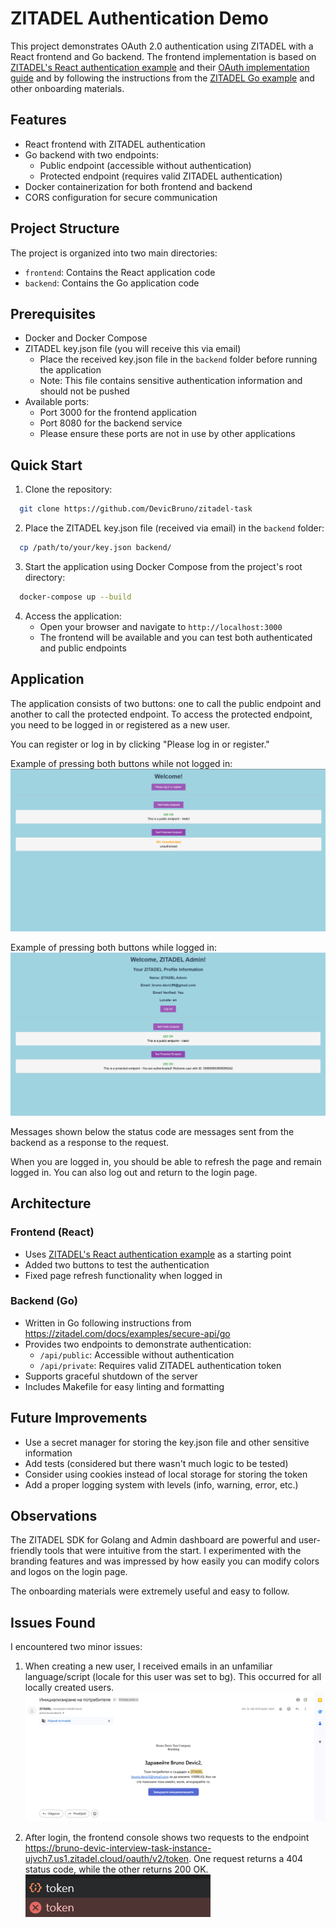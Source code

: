 # ZITADEL Authentication Demo

This project demonstrates OAuth 2.0 authentication using ZITADEL with a React frontend and Go backend. The frontend implementation is based on [ZITADEL's React authentication example](https://github.com/zitadel/react-user-authentication) and their [OAuth implementation guide](https://www.youtube.com/watch?v=5THbQljoPKg) and by following the instructions from the [ZITADEL Go example](https://zitadel.com/docs/examples/secure-api/go) and other onboarding materials.

## Features

- React frontend with ZITADEL authentication
- Go backend with two endpoints:
  - Public endpoint (accessible without authentication)
  - Protected endpoint (requires valid ZITADEL authentication)
- Docker containerization for both frontend and backend
- CORS configuration for secure communication

## Project Structure

The project is organized into two main directories:

- `frontend`: Contains the React application code
- `backend`: Contains the Go application code

## Prerequisites

- Docker and Docker Compose
- ZITADEL key.json file (you will receive this via email)
  - Place the received key.json file in the `backend` folder before running the application
  - Note: This file contains sensitive authentication information and should not be pushed
- Available ports:
  - Port 3000 for the frontend application
  - Port 8080 for the backend service
  - Please ensure these ports are not in use by other applications

## Quick Start

1. Clone the repository:
 ```bash
   git clone https://github.com/DevicBruno/zitadel-task
 ```

2. Place the ZITADEL key.json file (received via email) in the `backend` folder:
 ```bash
   cp /path/to/your/key.json backend/
 ```

3. Start the application using Docker Compose from the project's root directory:
 ```bash
   docker-compose up --build
 ```

4. Access the application:
   - Open your browser and navigate to `http://localhost:3000`
   - The frontend will be available and you can test both authenticated and public endpoints

## Application

The application consists of two buttons: one to call the public endpoint and another to call the protected endpoint. To access the protected endpoint, you need to be logged in or registered as a new user.

You can register or log in by clicking "Please log in or register."

Example of pressing both buttons while not logged in:
![Demo Screenshot](./docs/images/unauthorized-flow.png)

Example of pressing both buttons while logged in:
![Demo Screenshot](./docs/images/authorized-flow.png)

Messages shown below the status code are messages sent from the backend as a response to the request.

When you are logged in, you should be able to refresh the page and remain logged in. You can also log out and return to the login page.

## Architecture

### Frontend (React)
- Uses [ZITADEL's React authentication example](https://github.com/zitadel/react-user-authentication) as a starting point
- Added two buttons to test the authentication
- Fixed page refresh functionality when logged in

### Backend (Go)
- Written in Go following instructions from https://zitadel.com/docs/examples/secure-api/go
- Provides two endpoints to demonstrate authentication:
  - `/api/public`: Accessible without authentication
  - `/api/private`: Requires valid ZITADEL authentication token
- Supports graceful shutdown of the server
- Includes Makefile for easy linting and formatting

## Future Improvements

- Use a secret manager for storing the key.json file and other sensitive information
- Add tests (considered but there wasn't much logic to be tested)
- Consider using cookies instead of local storage for storing the token
- Add a proper logging system with levels (info, warning, error, etc.)

## Observations

The ZITADEL SDK for Golang and Admin dashboard are powerful and user-friendly tools that were intuitive from the start. I experimented with the branding features and was impressed by how easily you can modify colors and logos on the login page.

The onboarding materials were extremely useful and easy to follow.

## Issues Found

I encountered two minor issues:

1. When creating a new user, I received emails in an unfamiliar language/script (locale for this user was set to bg). This occurred for all locally created users.
![Demo Screenshot](./docs/images/wrong-language-screenshot.png)

2. After login, the frontend console shows two requests to the endpoint https://bruno-devic-interview-task-instance-ujvch7.us1.zitadel.cloud/oauth/v2/token. One request returns a 404 status code, while the other returns 200 OK.
![Demo Screenshot](./docs/images/two-token-requests.png)
